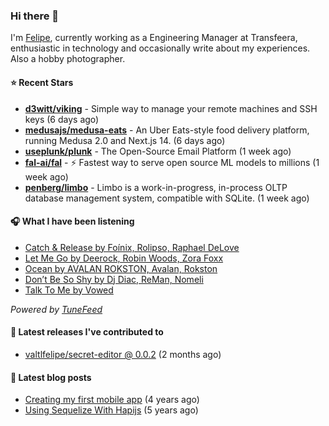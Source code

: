 ### Hi there 👋

I'm [Felipe](https://felipevm.com), currently working as a Engineering Manager at Transfeera, enthusiastic in technology and occasionally write about my experiences. Also a hobby photographer.

#### ⭐ Recent Stars
- **[d3witt/viking](https://github.com/d3witt/viking)** - Simple way to manage your remote machines and SSH keys (6 days ago)
- **[medusajs/medusa-eats](https://github.com/medusajs/medusa-eats)** - An Uber Eats-style food delivery platform, running Medusa 2.0 and Next.js 14. (6 days ago)
- **[useplunk/plunk](https://github.com/useplunk/plunk)** - The Open-Source Email Platform (1 week ago)
- **[fal-ai/fal](https://github.com/fal-ai/fal)** - ⚡ Fastest way to serve open source ML models to millions (1 week ago)
- **[penberg/limbo](https://github.com/penberg/limbo)** - Limbo is a work-in-progress, in-process OLTP database management system, compatible with SQLite. (1 week ago)

#### 🎧 What I have been listening
- [Catch &amp; Release by Foínix, Rolipso, Raphael DeLove](https://open.spotify.com/track/05beircaGKyJNK0YMgjFdn)
- [Let Me Go by Deerock, Robin Woods, Zora Foxx](https://open.spotify.com/track/6iKt7D4GGvsc3truto0kQS)
- [Ocean by AVALAN ROKSTON, Avalan, Rokston](https://open.spotify.com/track/181khkaDyS58392DW47P1t)
- [Don’t Be So Shy by Dj Diac, ReMan, Nomeli](https://open.spotify.com/track/0hWJ5ixKLCyTYPhVoKf0Qa)
- [Talk To Me by Vowed](https://open.spotify.com/track/7HLEFcKOdSoRIRThc61Sza)

_Powered by [TuneFeed](https://tunefeed.app?ref=valtlfelipe-gh-profile)_ 

#### 🚀 Latest releases I've contributed to


- [valtlfelipe/secret-editor @ 0.0.2](https://github.com/valtlfelipe/secret-editor/releases/tag/0.0.2) (2 months ago)

#### 📄 Latest blog posts
- [Creating my first mobile app](https://felipevm.com/posts/creating-my-first-mobile-app/) (4 years ago)
- [Using Sequelize With Hapijs](https://felipevm.com/posts/using-sequelize-with-hapijs/) (5 years ago)
